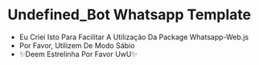 # Undefined_Bot Whatsapp Template

- Eu Criei Isto Para Facilitar A Utilização Da Package Whatsapp-Web.js
- Por Favor, Utilizem De Modo Sábio
- ✨Deem Estrelinha Por Favor UwU✨
